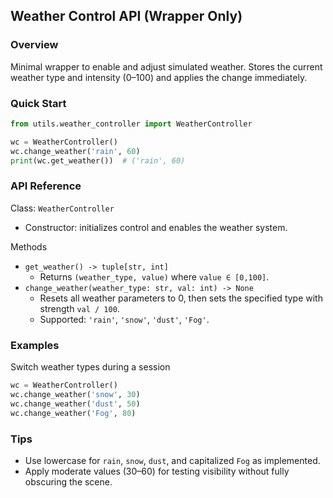 ## Weather Control API (Wrapper Only)

### Overview
Minimal wrapper to enable and adjust simulated weather. Stores the current weather type and intensity (0–100) and applies the change immediately.

### Quick Start
```python
from utils.weather_controller import WeatherController

wc = WeatherController()
wc.change_weather('rain', 60)
print(wc.get_weather())  # ('rain', 60)
```

### API Reference

Class: `WeatherController`
- Constructor: initializes control and enables the weather system.

Methods
- `get_weather() -> tuple[str, int]`
  - Returns `(weather_type, value)` where `value ∈ [0,100]`.
- `change_weather(weather_type: str, val: int) -> None`
  - Resets all weather parameters to 0, then sets the specified type with strength `val / 100`.
  - Supported: `'rain'`, `'snow'`, `'dust'`, `'Fog'`.

### Examples

Switch weather types during a session
```python
wc = WeatherController()
wc.change_weather('snow', 30)
wc.change_weather('dust', 50)
wc.change_weather('Fog', 80)
```

### Tips
- Use lowercase for `rain`, `snow`, `dust`, and capitalized `Fog` as implemented.
- Apply moderate values (30–60) for testing visibility without fully obscuring the scene.


